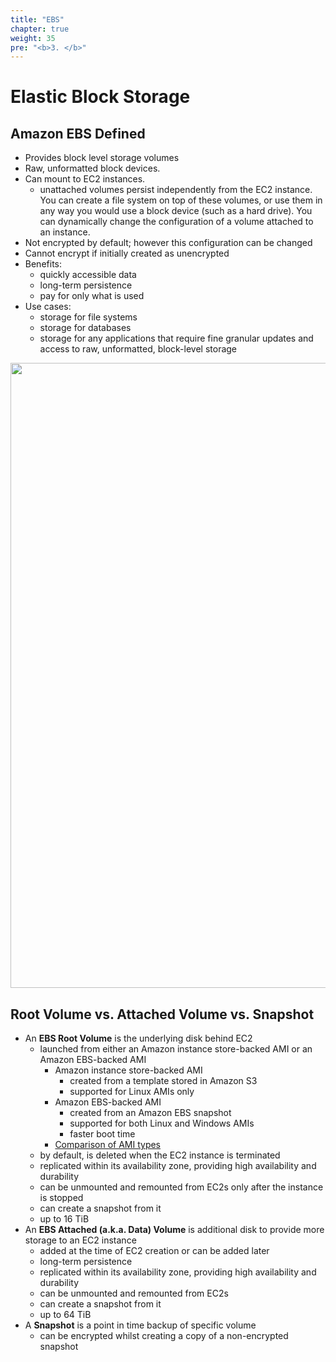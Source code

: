 ```yaml
---
title: "EBS"
chapter: true
weight: 35
pre: "<b>3. </b>"
---
```


# Elastic Block Storage

## Amazon EBS Defined

- Provides block level storage volumes
- Raw, unformatted block devices.
- Can mount to EC2 instances.
    - unattached volumes persist independently from the EC2 instance. You can create a file system on top of these volumes, or use them in any way you would use a block device (such as a hard drive). You can dynamically change the configuration of a volume attached to an instance.
- Not encrypted by default; however this configuration can be changed
- Cannot encrypt if initially created as unencrypted
- Benefits:
    - quickly accessible data
    - long-term persistence
    - pay for only what is used
- Use cases:
    - storage for file systems
    - storage for databases
    - storage for any applications that require fine granular updates and access to raw, unformatted, block-level storage

<img src='/images/block-storage.png' width='1000px'>

## Root Volume vs. Attached Volume vs. Snapshot

- An **EBS Root Volume** is the underlying disk behind EC2
    - launched from either an Amazon instance store-backed AMI or an Amazon EBS-backed AMI
        - Amazon instance store-backed AMI
            - created from a template stored in Amazon S3
            - supported for Linux AMIs only
        - Amazon EBS-backed AMI
            - created from an Amazon EBS snapshot
            - supported for both Linux and Windows AMIs
            - faster boot time
        -  [Comparison of AMI types](https://docs.aws.amazon.com/AWSEC2/latest/UserGuide/ComponentsAMIs.html)
    - by default, is deleted when the EC2 instance is terminated
    - replicated within its availability zone, providing high availability and durability
    - can be unmounted and remounted from EC2s only after the instance is stopped
    - can create a snapshot from it
    - up to 16 TiB
- An **EBS Attached (a.k.a. Data) Volume** is additional disk to provide more storage to an EC2 instance
    - added at the time of EC2 creation or can be added later
    - long-term persistence
    - replicated within its availability zone, providing high availability and durability
    - can be unmounted and remounted from EC2s
    - can create a snapshot from it
    - up to 64 TiB
- A **Snapshot** is a point in time backup of specific volume
    - can be encrypted whilst creating a copy of a non-encrypted snapshot
